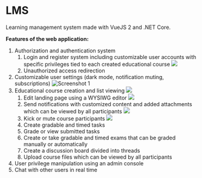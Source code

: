 # LMS
Learning management system made with VueJS 2 and .NET Core.

**Features of the web application:**

1. Authorization and authentication system
    1. Login and register system including customizable user accounts with specific privileges tied to each created educational course
    ![](https://i.imgur.com/dZSJRal.png)
    2. Unauthorized access redirection
2. Customizable user settings (dark mode, notification muting, subscriptions)
![Screenshot 1](https://i.imgur.com/RG72M1M.png)
3. Educational course creation and list viewing
    ![](https://i.imgur.com/X6s8bbl.png)
    1. Edit landing page using a WYSIWG editor
    ![](https://i.imgur.com/ChzIXgl.png)
    2. Send notifications with customized content and added attachments which can be viewed by all participants
    ![](https://i.imgur.com/qoOtcAF.png)
    3. Kick or mute course participants
    ![](https://i.imgur.com/DowagCE.png)
    4. Create gradable and timed tasks
    5. Grade or view submitted tasks
    6. Create or take gradable and timed exams that can be graded manually or automatically
    7. Create a discussion board divided into threads
    8. Upload course files which can be viewed by all participants
4. User privilege manipulation using an admin console
5. Chat with other users in real time
